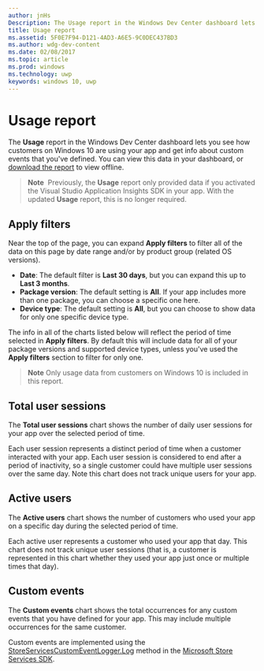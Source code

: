 ---author: jnHsDescription: The Usage report in the Windows Dev Center dashboard lets you see how customers are using your app.title: Usage reportms.assetid: 5F0E7F94-D121-4AD3-A6E5-9C0DEC437BD3ms.author: wdg-dev-contentms.date: 02/08/2017ms.topic: articlems.prod: windowsms.technology: uwpkeywords: windows 10, uwp---# Usage reportThe **Usage** report in the Windows Dev Center dashboard lets you see how customers on Windows 10 are using your app and get info about custom events that you've defined. You can view this data in your dashboard, or [download the report](download-analytic-reports.md) to view offline.> **Note**  Previously, the **Usage** report only provided data if you activated the Visual Studio Application Insights SDK in your app. With the updated **Usage** report, this is no longer required.## Apply filtersNear the top of the page, you can expand **Apply filters** to filter all of the data on this page by date range and/or by product group (related OS versions).-   **Date**: The default filter is **Last 30 days**, but you can expand this up to **Last 3 months**.-   **Package version**: The default setting is **All**. If your app includes more than one package, you can choose a specific one here.-   **Device type**: The default setting is **All**, but you can choose to show data for only one specific device type.The info in all of the charts listed below will reflect the period of time selected in **Apply filters**. By default this will include data for all of your package versions and supported device types, unless you've used the **Apply filters** section to filter for only one.> **Note** Only usage data from customers on Windows 10 is included in this report.## Total user sessionsThe **Total user sessions** chart shows the number of daily user sessions for your app over the selected period of time.Each user session represents a distinct period of time when a customer interacted with your app. Each user session is considered to end after a period of inactivity, so a single customer could have multiple user sessions over the same day. Note this chart does not track unique users for your app.## Active usersThe **Active users** chart shows the number of customers who used your app on a specific day during the selected period of time.Each active user represents a customer who used your app that day. This chart does not track unique user sessions (that is, a customer is represented in this chart whether they used your app just once or multiple times that day).## Custom eventsThe **Custom events** chart shows the total occurrences for any custom events that you have defined for your app. This may include multiple occurrences for the same customer.Custom events are implemented using the [StoreServicesCustomEventLogger.Log](https://msdn.microsoft.com/library/windows/apps/microsoft.services.store.engagement.storeservicescustomeventlogger.log.aspx) method in the [Microsoft Store Services SDK](../monetize/microsoft-store-services-sdk.md). 